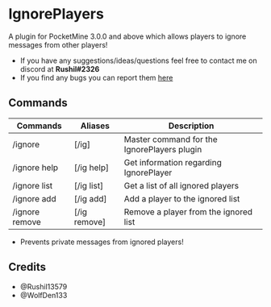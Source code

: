 # IgnorePlayers
A plugin for PocketMine 3.0.0 and above which allows players to ignore messages from other players!

- If you have any suggestions/ideas/questions feel free to contact me on discord at **Rushil#2326**
- If you find any bugs you can report them [here](https://github.com/Rushil13579/IgnorePlayers/issues)

## Commands
Commands | Aliases | Description
---------|---------|------------
/ignore | [/ig] | Master command for the IgnorePlayers plugin
/ignore help | [/ig help] | Get information regarding IgnorePlayer
/ignore list | [/ig list] | Get a list of all ignored players
/ignore add | [/ig add] | Add a player to the ignored list
/ignore remove | [/ig remove] | Remove a player from the ignored list

- Prevents private messages from ignored players!

## Credits
- @Rushil13579
- @WolfDen133
